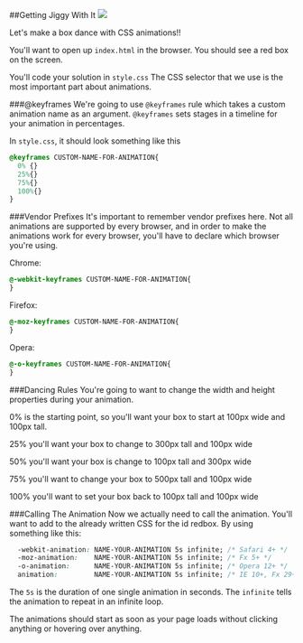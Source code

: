 

##Getting Jiggy With It
<img src="http://33.media.tumblr.com/467b1c2872fe0710dec2f092672bcd1a/tumblr_mscgqjiMVN1sat0smo1_400.gif">

Let's make a box dance with CSS animations!!

You'll want to open up `index.html` in the browser. You should see a red box on the screen.

You'll code your solution in `style.css` The CSS selector that we use is the most important part about animations. 

###@keyframes
We're going to use `@keyframes` rule which takes a custom animation name as an argument. `@keyframes` sets stages in a timeline for your animation in percentages.

In `style.css`, it should look something like this

```css
@keyframes CUSTOM-NAME-FOR-ANIMATION{
  0% {}
  25%{}
  75%{}
  100%{}
}

```
###Vendor Prefixes
It's important to remember vendor prefixes here. Not all animations are supported by every browser, and in order to make the animations work for every browser, you'll have to declare which browser you're using.

Chrome:
```css
@-webkit-keyframes CUSTOM-NAME-FOR-ANIMATION{
}
```

Firefox:
```css
@-moz-keyframes CUSTOM-NAME-FOR-ANIMATION{
}
```

Opera:
```css
@-o-keyframes CUSTOM-NAME-FOR-ANIMATION{
}
```

###Dancing Rules
You're going to want to change the width and height properties during your animation.

0% is the starting point, so you'll want your box to start at 100px wide and 100px tall.

25% you'll want your box to change to 300px tall and 100px wide

50% you'll want your box is change to 100px tall and 300px wide

75% you'll want to change your box to 500px tall and 100px wide

100% you'll want to set your box back to 100px tall and 100px wide

###Calling The Animation
Now we actually need to call the animation. You'll want to add to the already written CSS for the id redbox. By using something like this:
```css
  -webkit-animation: NAME-YOUR-ANIMATION 5s infinite; /* Safari 4+ */
  -moz-animation:    NAME-YOUR-ANIMATION 5s infinite; /* Fx 5+ */
  -o-animation:      NAME-YOUR-ANIMATION 5s infinite; /* Opera 12+ */
  animation:         NAME-YOUR-ANIMATION 5s infinite; /* IE 10+, Fx 29+ */
```
The `5s` is the duration of one single animation in seconds. The `infinite` tells the animation to repeat in an infinite loop.

The animations should start as soon as your page loads without clicking anything or hovering over anything.

